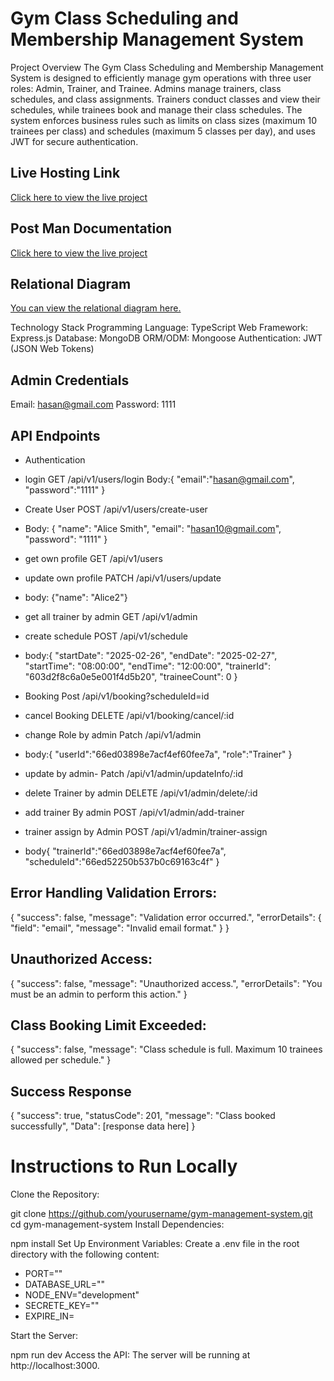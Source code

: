 # Gym Class Scheduling and Membership Management System
Project Overview
The Gym Class Scheduling and Membership Management System is designed to efficiently manage gym operations with three user roles: Admin, Trainer, and Trainee. Admins manage trainers, class schedules, and class assignments. Trainers conduct classes and view their schedules, while trainees book and manage their class schedules. The system enforces business rules such as limits on class sizes (maximum 10 trainees per class) and schedules (maximum 5 classes per day), and uses JWT for secure authentication.

## Live Hosting Link
[Click here to view the live project](https://gym-manage.vercel.app)

## Post Man Documentation
[Click here to view the live project](https://documenter.getpostman.com/view/27468363/2sAXqtagFw)

## Relational Diagram

[You can view the relational diagram here.](https://lucid.app/lucidchart/0f08e469-cc8a-4a0d-b74f-12d3caad7173/edit?viewport_loc=-85%2C-70%2C2109%2C918%2C0_0&invitationId=inv_d59b481e-1d2a-405b-9973-3097cdbc2773)

Technology Stack
Programming Language: TypeScript
Web Framework: Express.js
Database: MongoDB
ORM/ODM: Mongoose
Authentication: JWT (JSON Web Tokens)

## Admin Credentials
Email: hasan@gmail.com
Password: 1111


## API Endpoints
* Authentication
* login
GET /api/v1/users/login
Body:{
    "email":"hasan@gmail.com",
    "password":"1111"
}

* Create User POST /api/v1/users/create-user
* Body:   {
    "name": "Alice Smith",
    "email": "hasan10@gmail.com",
    "password": "1111"
  }
* get own profile GET /api/v1/users
* update own profile PATCH /api/v1/users/update
* body: {"name": "Alice2"}
* get all trainer by admin GET /api/v1/admin
* create schedule POST /api/v1/schedule
* body:{
    "startDate": "2025-02-26",
    "endDate": "2025-02-27",
    "startTime": "08:00:00",
    "endTime": "12:00:00",
    "trainerId": "603d2f8c6a0e5e001f4d5b20",
    "traineeCount": 0
}
* Booking Post /api/v1/booking?scheduleId=id
* cancel Booking DELETE /api/v1/booking/cancel/:id
* change Role by admin Patch /api/v1/admin
* body:{
    "userId":"66ed03898e7acf4ef60fee7a",
    "role":"Trainer"
}

*  update by admin-  Patch /api/v1/admin/updateInfo/:id
* delete Trainer by admin DELETE /api/v1/admin/delete/:id
* add trainer By admin POST /api/v1/admin/add-trainer
* trainer assign by Admin POST /api/v1/admin/trainer-assign
* body{
    "trainerId":"66ed03898e7acf4ef60fee7a",
    "scheduleId":"66ed52250b537b0c69163c4f"
  }

## Error Handling Validation Errors:

{
  "success": false,
  "message": "Validation error occurred.",
  "errorDetails": {
    "field": "email",
    "message": "Invalid email format."
  }
}
## Unauthorized Access:

{
  "success": false,
  "message": "Unauthorized access.",
  "errorDetails": "You must be an admin to perform this action."
}
## Class Booking Limit Exceeded:

{
  "success": false,
  "message": "Class schedule is full. Maximum 10 trainees allowed per schedule."
}
## Success Response

{
  "success": true,
  "statusCode": 201,
  "message": "Class booked successfully",
  "Data": [response data here]
}

# Instructions to Run Locally
Clone the Repository:


git clone https://github.com/yourusername/gym-management-system.git
cd gym-management-system
Install Dependencies:


npm install
Set Up Environment Variables: Create a .env file in the root directory with the following content:


* PORT=""
* DATABASE_URL=""
* NODE_ENV="development"
* SECRETE_KEY=""
* EXPIRE_IN=




Start the Server:


npm run dev
Access the API: The server will be running at http://localhost:3000.